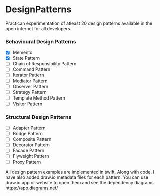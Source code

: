 # DesignPatterns
Practican experimentation of atleast 20 design patterns available in the open internet for all developers.

### Behavioural Design Patterns 
- [x] Memento
- [x] State Pattern
- [ ] Chain of Responsibility Pattern
- [ ] Command Pattern
- [ ] Iterator Pattern
- [ ] Mediator Pattern
- [ ] Observer Pattern
- [ ] Strategy Pattern
- [ ] Template Method Pattern
- [ ] Visitor Pattern

### Structural Design Patterns
- [ ] Adapter Pattern
- [ ] Bridge Pattern
- [ ] Composite Pattern
- [ ] Decorator Pattern
- [ ] Facade Pattern
- [ ] Flyweight Pattern
- [ ] Proxy Pattern

All design pattern examples are implemented in swift. Along with code, I have also added draw.io metadata files for each pattern. You can use draw.io app or website to open them and see the dependency diagrams.
https://app.diagrams.net/
